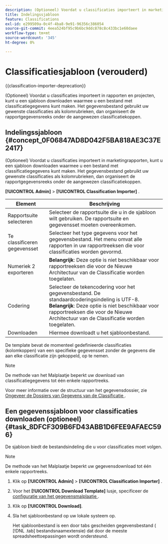 ```yaml
---
description: (Optioneel) Voordat u classificaties importeert in marketingrapporten, kunt u een sjabloon downloaden waarmee u een bestand met classificatiegegevens kunt maken. Het gegevensbestand gebruikt uw gewenste classificaties als kolomrubrieken, dan organiseert de rapportgegevensreeks onder de aangewezen classificatiekoppen.
title: Indelingssjabloon
feature: Classifications
exl-id: e299509a-0c4f-4ba8-9e91-96356c386054
source-git-commit: 4eea524bf95c9b6bc9ddc878c8c433bc1e60daee
workflow-type: tm+mt
source-wordcount: '345'
ht-degree: 0%

---
```


# Classificatiesjabloon (verouderd)

{{classification-importer-deprecation}}

(Optioneel) Voordat u classificaties importeert in rapporten en projecten, kunt u een sjabloon downloaden waarmee u een bestand met classificatiegegevens kunt maken. Het gegevensbestand gebruikt uw gewenste classificaties als kolomrubrieken, dan organiseert de rapportgegevensreeks onder de aangewezen classificatiekoppen.

## Indelingssjabloon {#concept_0F06847AD8D042F5BA818AE3C37E2417}

(Optioneel) Voordat u classificaties importeert in marketingrapporten, kunt u een sjabloon downloaden waarmee u een bestand met classificatiegegevens kunt maken. Het gegevensbestand gebruikt uw gewenste classificaties als kolomrubrieken, dan organiseert de rapportgegevensreeks onder de aangewezen classificatiekoppen.

**[!UICONTROL Admin]** > **[!UICONTROL Classification Importer]** .

| Element | Beschrijving |
| --- | ---|
| Rapportsuite selecteren | Selecteer de rapportsuite die u in de sjabloon wilt gebruiken. De rapportsuite en gegevensset moeten overeenkomen. |
| Te classificeren gegevensset | Selecteer het type gegevens voor het gegevensbestand. Het menu omvat alle rapporten in uw rapportreeksen die voor classificaties worden gevormd. |
| Numeriek 2 exporteren | **Belangrijk**: Deze optie is niet beschikbaar voor rapportreeksen die voor de Nieuwe Architectuur van de Classificatie worden toegelaten. |
| Codering | Selecteer de tekencodering voor het gegevensbestand. De standaardcoderingsindeling is UTF-8.<br>**Belangrijk**: Deze optie is niet beschikbaar voor rapportreeksen die voor de Nieuwe Architectuur van de Classificatie worden toegelaten. |
| Downloaden | Hiermee downloadt u het sjabloonbestand. |

De template bevat de momenteel gedefinieerde classificaties (kolomkoppen) van een specifieke gegevensset zonder de gegevens die aan elke classificatie zijn gekoppeld, op te nemen.

>[!NOTE]
>
>De methode van het Malplaatje beperkt uw download van classificatiegegevens tot één enkele rapportreeks.

Voor meer informatie over de structuur van het gegevensdossier, zie [ Ongeveer de Dossiers van Gegevens van de Classificatie ](/help/components/classifications/importer/c-saint-data-files.md).

## Een gegevenssjabloon voor classificaties downloaden (optioneel) {#task_8DFCF309B6FD43ABB1D6FEE9AFAEC596}

De sjabloon biedt de bestandsindeling die u voor classificaties moet volgen.

>[!NOTE]
>
>De methode van het Malplaatje beperkt uw gegevensdownload tot één enkele rapportreeks.

1. Klik op **[!UICONTROL Admin]** > **[!UICONTROL Classification Importer]** .
1. Voor het **[!UICONTROL Download Template]** lusje, specificeer de [ configuratie van het gegevensmalplaatje ](/help/components/classifications/importer/c-download-saint-data.md).
1. Klik op **[!UICONTROL Download]**.
1. Sla het sjabloonbestand op uw lokale systeem op.

   Het sjabloonbestand is een door tabs gescheiden gegevensbestand ( [!DNL .tab] bestandsnaamextensie) dat door de meeste spreadsheettoepassingen wordt ondersteund.
